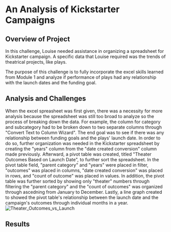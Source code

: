 # An Analysis of Kickstarter Campaigns
## Overview of Project
In this challenge, Louise needed assistance in organizing a spreadsheet for Kickstarter campaign. A specific data that Louise required was the trends of theatrical projects, like plays.

The purpose of this challenge is to fully incorporate the excel skills learned from Module 1 and analyze if performance of plays had any relationship with the launch dates and the funding goal.

## Analysis and Challenges
When the excel spreasheet was first given, there was a necessity for more analysis because the spreadsheet was still too broad to analyze so the process of breaking down the data. For example, the column for category and subcategory had to be broken down to two separate columns through "Convert Text to Column Wizard".
The end goal was to see if there was any relationship between funding goals and the plays' launch date. In order to do so, further organization was needed in the Kickstarter spreadsheet by creating the "years" column from the "date created conversion" column made previously. Afterward, a pivot table was created, titled "Theater Outcomes Based on Launch Date", to further sort the spreadsheet. In the pivot table field, "parent category" and "years" were placed in filter, "outcomes" was placed in columns, "date created conversion" was placed in rows, and "count of outcome" was placed in values. In addition, the pivot table was further sorted by showing only "theater" numbers through filtering the "parent category" and the "count of outcomes" was organized through ascedning from January to December. Lastly, a line graph created to showed the pivot table's relationship between the launch date and the campaign's outcomes through individual months in a year.
![Theater_Outcomes_vs_Launch](https://user-images.githubusercontent.com/92328984/138562580-421b8c41-e5c4-4f92-bf63-b271bf4b486b.png)

## Results
